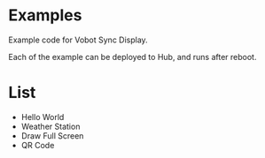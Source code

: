 # Examples

Example code for Vobot Sync Display.

Each of the example can be deployed to Hub, and runs after reboot.

# List

- Hello World
- Weather Station
- Draw Full Screen
- QR Code
